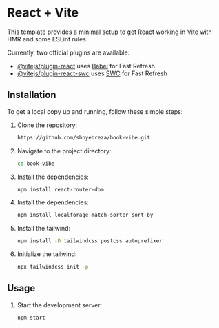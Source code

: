 # React + Vite

This template provides a minimal setup to get React working in Vite with HMR and some ESLint rules.

Currently, two official plugins are available:

- [@vitejs/plugin-react](https://github.com/vitejs/vite-plugin-react/blob/main/packages/plugin-react/README.md) uses [Babel](https://babeljs.io/) for Fast Refresh
- [@vitejs/plugin-react-swc](https://github.com/vitejs/vite-plugin-react-swc) uses [SWC](https://swc.rs/) for Fast Refresh

## Installation

To get a local copy up and running, follow these simple steps:

1. Clone the repository:
    ```sh
   https://github.com/shoyebreza/book-vibe.git
    ```
2. Navigate to the project directory:
    ```sh
    cd book-vibe
    ```
3. Install the dependencies:
    ```sh
    npm install react-router-dom
    ```
4. Install the dependencies:
    ```sh
    npm install localforage match-sorter sort-by
    ```
5. Install the tailwind:
    ```sh
    npm install -D tailwindcss postcss autoprefixer
    ```
6. Initialize the tailwind:
    ```sh
    npx tailwindcss init -p
    ```

## Usage

1. Start the development server:
    ```sh
    npm start
    ```



